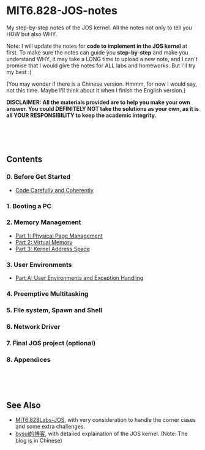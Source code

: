 # MIT6.828-JOS-notes
My step-by-step notes of the JOS kernel. All the notes not only to tell you HOW but also WHY.

Note: I will update the notes for **code to implement in the JOS kernel** at first. To make sure the notes can guide you **step-by-step** and make you understand WHY, it may take a LONG time to upload a new note, and I can't promise that I would give the notes for ALL labs and homeworks. But I'll try my best :)

(You may wonder if there is a Chinese version. Hmmm, for now I would say, not this time. Maybe I'll think about it when I finish the English version.)

**DISCLAIMER: All the materials provided are to help you make your own answer. You could DEFINITELY NOT take the solutions as your own, as it is all YOUR RESPONSIBILITY to keep the academic integrity.**

<br>
<br>
<br>

## Contents

### 0. Before Get Started
<!--
- [Get Ready: Build Your Own Toolchain](get-started/build-your-own-toolchain.md)
-->
<!--
- The View of the JOS kernel
-->
- [Code Carefully and Coherently](get-started/code-carefully-and-coherently.md)

### 1. Booting a PC

### 2. Memory Management
- [Part 1: Physical Page Management](mem-man/phys-pg-man.md)
- [Part 2: Virtual Memory](mem-man/virtu-mem.md)
- [Part 3: Kernel Address Space](mem-man/kern-addr-space.md)

### 3. User Environments
- [Part A: User Environments and Exception Handling](user/../user-envs/user-envs-a.md)
<!-- - [Part B: Page Faults, Breakpoints Exceptions, and System Calls](user/../user-envs/user-envs-b.md) -->

### 4. Preemptive Multitasking

### 5. File system, Spawn and Shell

### 6. Network Driver

### 7. Final JOS project (optional)

### 8. Appendices

<br>
<br>
<br>

## See Also

- [MIT6.828Labs-JOS](https://github.com/hehao98/MIT6.828Labs-JOS/), with very consideration to handle the corner cases and some extra challenges.
- [bysui的博客](https://blog.csdn.net/bysui), with detailed explaination of the JOS kernel. (Note: The blog is in Chinese)